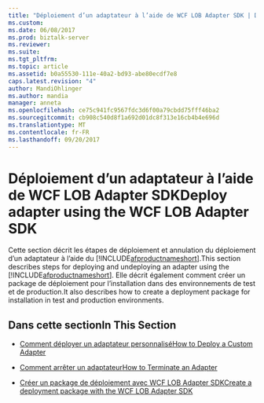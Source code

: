 ```yaml
---
title: "Déploiement d’un adaptateur à l’aide de WCF LOB Adapter SDK | Documents Microsoft"
ms.custom: 
ms.date: 06/08/2017
ms.prod: biztalk-server
ms.reviewer: 
ms.suite: 
ms.tgt_pltfrm: 
ms.topic: article
ms.assetid: b0a55530-111e-40a2-bd93-abe80ecdf7e8
caps.latest.revision: "4"
author: MandiOhlinger
ms.author: mandia
manager: anneta
ms.openlocfilehash: ce75c941fc9567fdc3d6f00a79cbdd75fff46ba2
ms.sourcegitcommit: cb908c540d8f1a692d01dc8f313e16cb4b4e696d
ms.translationtype: MT
ms.contentlocale: fr-FR
ms.lasthandoff: 09/20/2017
---
```

# <a name="deploy-adapter-using-the-wcf-lob-adapter-sdk"></a><span data-ttu-id="d457e-102">Déploiement d’un adaptateur à l’aide de WCF LOB Adapter SDK</span><span class="sxs-lookup"><span data-stu-id="d457e-102">Deploy adapter using the WCF LOB Adapter SDK</span></span>
<span data-ttu-id="d457e-103">Cette section décrit les étapes de déploiement et annulation du déploiement d’un adaptateur à l’aide du [!INCLUDE[afproductnameshort](../../includes/afproductnameshort-md.md)].</span><span class="sxs-lookup"><span data-stu-id="d457e-103">This section describes steps for deploying and undeploying an adapter using the [!INCLUDE[afproductnameshort](../../includes/afproductnameshort-md.md)].</span></span> <span data-ttu-id="d457e-104">Elle décrit également comment créer un package de déploiement pour l’installation dans des environnements de test et de production.</span><span class="sxs-lookup"><span data-stu-id="d457e-104">It also describes how to create a deployment package for installation in test and production environments.</span></span>  
  
## <a name="in-this-section"></a><span data-ttu-id="d457e-105">Dans cette section</span><span class="sxs-lookup"><span data-stu-id="d457e-105">In This Section</span></span>  
  
-   [<span data-ttu-id="d457e-106">Comment déployer un adaptateur personnalisé</span><span class="sxs-lookup"><span data-stu-id="d457e-106">How to Deploy a Custom Adapter</span></span>](../../core/how-to-deploy-a-custom-adapter.md)  
  
-   [<span data-ttu-id="d457e-107">Comment arrêter un adaptateur</span><span class="sxs-lookup"><span data-stu-id="d457e-107">How to Terminate an Adapter</span></span>](../../core/how-to-terminate-an-adapter.md)  
  
-   [<span data-ttu-id="d457e-108">Créer un package de déploiement avec WCF LOB Adapter SDK</span><span class="sxs-lookup"><span data-stu-id="d457e-108">Create a deployment package with the WCF LOB Adapter SDK</span></span>](../../adapters-and-accelerators/wcf-lob-adapter-sdk/create-a-deployment-package-with-the-wcf-lob-adapter-sdk.md)